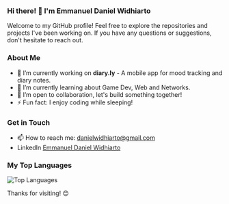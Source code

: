 ### Hi there! 👋 I'm Emmanuel Daniel Widhiarto

Welcome to my GitHub profile! Feel free to explore the repositories and projects I've been working on. If you have any questions or suggestions, don't hesitate to reach out.

### About Me

- 🔭 I’m currently working on **diary.ly** - A mobile app for mood tracking and diary notes.
- 🌱 I’m currently learning about Game Dev, Web and Networks.
- 👯 I’m open to collaboration, let's build something together!
- ⚡ Fun fact: I enjoy coding while sleeping!

### Get in Touch

- 📫 How to reach me: danielwidhiarto@gmail.com
- LinkedIn [Emmanuel Daniel Widhiarto](https://www.linkedin.com/in/danielwidhiarto/)

### My Top Languages

![Top Languages](https://github-readme-stats.vercel.app/api/top-langs/?username=danielwidhiarto&layout=compact)

Thanks for visiting! 😊
